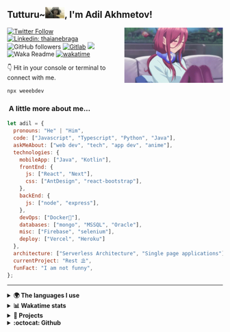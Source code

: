 <h2>Tutturu~<img src="img/tuturu.gif" width="45" alt="">, I'm Adil Akhmetov! <img src="img/miku-dance.gif" width="50" alt=""></h2>
<img align='right' src="img/miku.gif" width="230" alt="">
<a href="https://sdu.edu.kz/"><img src="img/sdu-ahegao.svg" align="right" width="100" alt=""></a>
</em></p>

[![Twitter Follow](https://img.shields.io/twitter/follow/weeebdev?label=Follow)](https://twitter.com/intent/follow?screen_name=weeebdev)
[![Linkedin: thaianebraga](https://img.shields.io/badge/-adildev-blue?style=flat-square&logo=Linkedin&logoColor=white&link=https://www.linkedin.com/in/adildev/)](https://www.linkedin.com/in/adildev/)
![GitHub followers](https://img.shields.io/github/followers/weeebdev?label=Follow&style=flat-square)
[![Gitlab](https://img.shields.io/badge/Gitlab-weeebdev-orange?style=flat-square&logo=gitlab)](https://gitlab.com/weeebdev)
![](https://visitor-badge.glitch.me/badge?page_id=weeebdev.weeebdev)
![Waka Readme](https://github.com/weeebdev/weeebdev/workflows/Waka%20Readme/badge.svg)
[![wakatime](https://wakatime.com/badge/user/1fb6390f-222e-4088-8de8-840ef1443858.svg)](https://wakatime.com/@1fb6390f-222e-4088-8de8-840ef1443858)
<!-- [![Leetcode badge](https://leetcode-badge.chyroc.cn/?name=user3449f)](https://leetcode.com/user3449f/) -->

👇 Hit in your console or terminal to connect with me.

```bash
npx weeebdev
```

### <img src="https://media.giphy.com/media/VgCDAzcKvsR6OM0uWg/giphy.gif" width="50" alt=""> A little more about me...

```javascript
let adil = {
  pronouns: "He" | "Him",
  code: ["Javascript", "Typescript", "Python", "Java"],
  askMeAbout: ["web dev", "tech", "app dev", "anime"],
  technologies: {
    mobileApp: ["Java", "Kotlin"],
    frontEnd: {
      js: ["React", "Next"],
      css: ["AntDesign", "react-bootstrap"],
    },
    backEnd: {
      js: ["node", "express"],
    },
    devOps: ["Docker🐳"],
    databases: ["mongo", "MSSQL", "Oracle"],
    misc: ["Firebase", "selenium"],
    deploy: ["Vercel", "Heroku"]
  },
  architecture: ["Serverless Architecture", "Single page applications"],
  currentProject: "Rest ⛱",
  funFact: "I am not funny",
};
```

---

<details>
  <summary><b>🌍 The languages I use</b></summary>
  <hr>
  
  
| ⏰ Past month | ⌛️ Past Year |
|---|---|
| <a href="https://wakatime.com/@adildev"><img src="https://wakatime.com/share/@adilDev/4ebe423a-b427-4031-b073-d221b9528df7.svg" height="300px"></a> | <a href="https://wakatime.com/@adildev"><img src="https://wakatime.com/share/@adilDev/1b4a30f1-9a7f-47fe-b8d2-0fc90f37fcd3.svg" height="300px"></a> |
</details>

<details>
<summary><b>📊 Wakatime stats</b><br></summary>
<div>
<hr/>

<!--START_SECTION:waka-->
![Code Time](http://img.shields.io/badge/Code%20Time-5%2C219%20hrs%2052%20mins-blue)

![Profile Views](http://img.shields.io/badge/Profile%20Views-0-blue)

![Lines of code](https://img.shields.io/badge/From%20Hello%20World%20I%27ve%20Written-9.2%20million%20lines%20of%20code-blue)

**🐱 My GitHub Data** 

> 📦 868.0 kB Used in GitHub's Storage 
 > 
> 🏆 1,480 Contributions in the Year 2024
 > 
> 💼 Opted to Hire
 > 
> 📜 64 Public Repositories 
 > 
> 🔑 18 Private Repositories 
 > 
**I'm an Early 🐤** 

```text
🌞 Morning                437 commits         █░░░░░░░░░░░░░░░░░░░░░░░░   05.06 % 
🌆 Daytime                4043 commits        ████████████░░░░░░░░░░░░░   46.81 % 
🌃 Evening                3376 commits        ██████████░░░░░░░░░░░░░░░   39.09 % 
🌙 Night                  781 commits         ██░░░░░░░░░░░░░░░░░░░░░░░   09.04 % 
```
📅 **I'm Most Productive on Tuesday** 

```text
Monday                   1038 commits        ███░░░░░░░░░░░░░░░░░░░░░░   12.02 % 
Tuesday                  2146 commits        ██████░░░░░░░░░░░░░░░░░░░   24.85 % 
Wednesday                1034 commits        ███░░░░░░░░░░░░░░░░░░░░░░   11.97 % 
Thursday                 1170 commits        ███░░░░░░░░░░░░░░░░░░░░░░   13.55 % 
Friday                   512 commits         █░░░░░░░░░░░░░░░░░░░░░░░░   05.93 % 
Saturday                 966 commits         ███░░░░░░░░░░░░░░░░░░░░░░   11.18 % 
Sunday                   1771 commits        █████░░░░░░░░░░░░░░░░░░░░   20.50 % 
```


📊 **This Week I Spent My Time On** 

```text
🕑︎ Time Zone: Asia/Almaty

💬 Programming Languages: 
Other                    28 hrs 46 mins      ████████████████████░░░░░   79.95 % 
Go                       2 hrs 23 mins       ██░░░░░░░░░░░░░░░░░░░░░░░   06.65 % 
HTTP Request             1 hr 41 mins        █░░░░░░░░░░░░░░░░░░░░░░░░   04.70 % 
TypeScript               55 mins             █░░░░░░░░░░░░░░░░░░░░░░░░   02.58 % 
Python                   38 mins             ░░░░░░░░░░░░░░░░░░░░░░░░░   01.79 % 

🔥 Editors: 
Chrome                   26 hrs 59 mins      ███████████████████░░░░░░   74.98 % 
fish                     4 hrs 24 mins       ███░░░░░░░░░░░░░░░░░░░░░░   12.25 % 
Cursor                   3 hrs 15 mins       ██░░░░░░░░░░░░░░░░░░░░░░░   09.07 % 
Neovim                   32 mins             ░░░░░░░░░░░░░░░░░░░░░░░░░   01.49 % 
Unknown Editor           27 mins             ░░░░░░░░░░░░░░░░░░░░░░░░░   01.26 % 

🐱‍💻 Projects: 
ecc                      8 hrs 46 mins       ██████░░░░░░░░░░░░░░░░░░░   24.38 % 
server                   6 hrs 58 mins       █████░░░░░░░░░░░░░░░░░░░░   19.38 % 
omnivore                 5 hrs 45 mins       ████░░░░░░░░░░░░░░░░░░░░░   15.99 % 
procontests              5 hrs 36 mins       ████░░░░░░░░░░░░░░░░░░░░░   15.57 % 
sapling                  59 mins             █░░░░░░░░░░░░░░░░░░░░░░░░   02.75 % 

💻 Operating System: 
Mac                      35 hrs 59 mins      █████████████████████████   100.00 % 
```

**I Mostly Code in TypeScript** 

```text
TypeScript               17 repos            ████░░░░░░░░░░░░░░░░░░░░░   15.60 % 
JavaScript               15 repos            ███░░░░░░░░░░░░░░░░░░░░░░   13.76 % 
Python                   7 repos             ██░░░░░░░░░░░░░░░░░░░░░░░   06.42 % 
Typst                    2 repos             ░░░░░░░░░░░░░░░░░░░░░░░░░   01.83 % 
C++                      1 repo              ░░░░░░░░░░░░░░░░░░░░░░░░░   00.92 % 
```



**Timeline**

![Lines of Code chart](https://raw.githubusercontent.com/weeebdev/weeebdev/master/assets/bar_graph.png)


 Last Updated on 15/12/2024 02:01:38 UTC
<!--END_SECTION:waka-->
</div>
</details>

<details>
<summary><b>🧾 Projects</b></summary>
<hr>

|Project|Status|
|---|---|
|[![ReadMe Card](https://github-readme-stats.vercel.app/api/pin/?username=weeebdev&repo=waifu.pics&theme=dracula)](https://github.com/weeebdev/waifu.pics)|[![time tracker](https://wakatime.com/badge/github/weeebdev/waifu.pics.svg)](https://wakatime.com/badge/github/weeebdev/waifu.pics)|
|[![ReadMe Card](https://github-readme-stats.vercel.app/api/pin/?username=mentor-ship&repo=mentorship&theme=dracula)](https://github.com/Mentor-ship/Mentorship)|[![time tracker](https://wakatime.com/badge/github/Mentor-ship/Mentorship.svg)](https://wakatime.com/badge/github/Mentor-ship/Mentorship)|
|[![ReadMe Card](https://github-readme-stats.vercel.app/api/pin/?username=masters-and-Abu&repo=tolqyn&theme=dracula)](https://github.com/Masters-and-Abu/Tolqyn)|[![time tracker](https://wakatime.com/badge/github/Masters-and-Abu/Tolqyn.svg)](https://wakatime.com/badge/github/Masters-and-Abu/Tolqyn)|
|[![ReadMe Card](https://github-readme-stats.vercel.app/api/pin/?username=dracula&repo=unigram&theme=dracula)](https://github.com/dracula/unigram)||

</details>

<details>
  <summary><b>:octocat: Github</b></summary>
  <hr>
  <a href="https://sourcekarma.vercel.app/weeebdev"><img src="https://sourcekarma-og.vercel.app/api/weeebdev/github" alt="" align="left"/></a>
  <img src="https://github-readme-stats.vercel.app/api?username=weeebdev&show_icons=true&theme=dracula&hide_title=true&hide_rank=true&count_private=true" align="right"/>
</details>
<div align="center">
  <kbd>
    <img src="https://waifu.now.sh/sfw/hug" alt="">
  </kbd>
</div>
